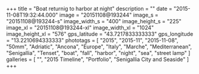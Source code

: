 +++
title = "Boat returnig to harbor at night"
description = ""
date = "2015-11-08T19:32:44.000"
image = "20151108@193244"
image_s = "20151108@193244-s"
image_width_s = "400"
image_height_s = "225"
image_xl = "20151108@193244-xl"
image_width_xl = "1024"
image_height_xl = "576"
gps_latitude = "43.7217833333333"
gps_longitude = "13.2210694333333"
phototags = [ "2015", "2015-11", "2015-11-08", "50mm", "Adriatic", "Ancona", "Europe", "Italy", "Marche", "Mediterranean", "Senigallia", "Tenset", "boat", "fall", "harbor", "night", "sea", "street lamp" ]
galleries = [ "", "2015 Timeline", "Portfolio", "Senigallia City and Seaside" ]
+++
